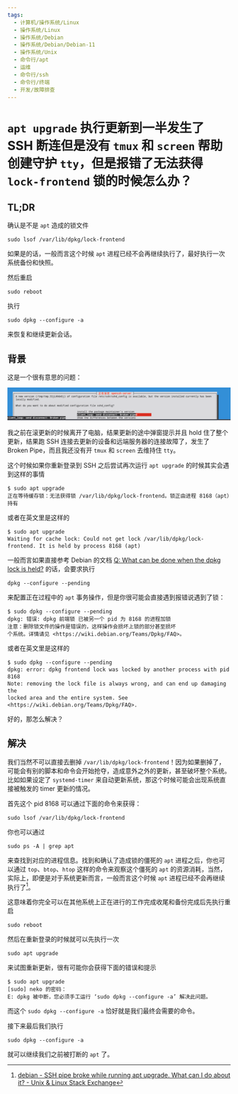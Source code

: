```yaml
---
tags:
  - 计算机/操作系统/Linux
  - 操作系统/Linux
  - 操作系统/Debian
  - 操作系统/Debian/Debian-11
  - 操作系统/Unix
  - 命令行/apt
  - 运维
  - 命令行/ssh
  - 命令行/终端
  - 开发/故障排查
---
```

# `apt upgrade` 执行更新到一半发生了 SSH 断连但是没有 `tmux` 和 `screen` 帮助创建守护 `tty`，但是报错了无法获得 `lock-frontend` 锁的时候怎么办？

## TL;DR

确认是不是 `apt` 造成的锁文件

```shell
sudo lsof /var/lib/dpkg/lock-frontend
```

如果是的话，一般而言这个时候 `apt` 进程已经不会再继续执行了，最好执行一次系统备份和快照。

然后重启

```shell
sudo reboot
```

执行

```shell
sudo dpkg --configure -a
```

来恢复和继续更新会话。

## 背景

这是一个很有意思的问题：

![](./assets/during-apt-upgrading-ssh-broken-pipe-and-no-tty-wrapper-what-to-do-screenshot-1.png)

我之前在滚更新的时候离开了电脑，结果更新的途中弹窗提示并且 hold 住了整个更新，结果跑 SSH 连接去更新的设备和远端服务器的连接故障了，发生了 Broken Pipe，而且我还没有开 `tmux` 和 `screen` 去维持住 `tty`。

这个时候如果你重新登录到 SSH 之后尝试再次运行 `apt upgrade` 的时候其实会遇到这样的事情

```shell
$ sudo apt upgrade
正在等待缓存锁：无法获得锁 /var/lib/dpkg/lock-frontend。锁正由进程 8168（apt）持有
```

或者在英文里是这样的

```shell
$ sudo apt upgrade
Waiting for cache lock: Could not get lock /var/lib/dpkg/lock-frontend. It is held by process 8168 (apt)
```

一般而言如果直接参考 Debian 的文档 [Q: What can be done when the dpkg lock is held?](https://wiki.debian.org/Teams/Dpkg/FAQ#Q:_What_can_be_done_when_the_dpkg_lock_is_held.3F) 的话，会要求执行

```shell
dpkg --configure --pending
```

来配置正在过程中的 `apt` 事务操作，但是你很可能会直接遇到报错说遇到了锁：

```shell
$ sudo dpkg --configure --pending
dpkg: 错误: dpkg 前端锁 已被另一个 pid 为 8168 的进程加锁
注意：删除锁文件的操作是错误的，这样操作会损坏上锁的部分甚至损坏
个系统。详情请见 <https://wiki.debian.org/Teams/Dpkg/FAQ>。
```

或者在英文里是这样的

```shell
$ sudo dpkg --configure --pending
dpkg: error: dpkg frontend lock was locked by another process with pid 8168
Note: removing the lock file is always wrong, and can end up damaging the
locked area and the entire system. See <https://wiki.debian.org/Teams/Dpkg/FAQ>.
```

好的，那怎么解决？

## 解决

我们当然不可以直接去删掉 `/var/lib/dpkg/lock-frontend`！因为如果删掉了，可能会有别的脚本和命令会开始抢夺，造成意外之外的更新，甚至破坏整个系统。比如如果设定了 `systemd-timer` 来自动更新系统，那这个时候可能会出现系统直接被触发的 timer 更新的情况。

首先这个 pid 8168 可以通过下面的命令来获得：

```shell
sudo lsof /var/lib/dpkg/lock-frontend
```

你也可以通过

```shell
sudo ps -A | grep apt
```

来查找到对应的进程信息。找到和确认了造成锁的僵死的 `apt` 进程之后，你也可以通过 `top`、`btop`、`htop` 这样的命令来观察这个僵死的 `apt` 的资源消耗，当然，实际上，即便是对于系统更新而言，一般而言这个时候 `apt` 进程已经不会再继续执行了[^1]。

这意味着你完全可以在其他系统上正在进行的工作完成收尾和备份完成后先执行重启

```shell
sudo reboot
```

然后在重新登录的时候就可以先执行一次

```shell
sudo apt upgrade
```

来试图重新更新，很有可能你会获得下面的错误和提示

```shell
$ sudo apt upgrade
[sudo] neko 的密码：
E: dpkg 被中断，您必须手工运行 ‘sudo dpkg --configure -a’ 解决此问题。
```

而这个 `sudo dpkg --configure -a` 恰好就是我们最终会需要的命令。

接下来最后我们执行

```shell
sudo dpkg --configure -a
```

就可以继续我们之前被打断的 `apt` 了。


[^1]: [debian - SSH pipe broke while running apt upgrade. What can I do about it? - Unix & Linux Stack Exchange](https://unix.stackexchange.com/questions/156541/ssh-pipe-broke-while-running-apt-upgrade-what-can-i-do-about-it)
